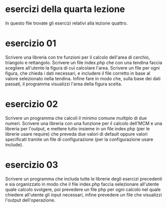 # esercizi della quarta lezione
In questo file trovate gli esercizi relativi alla lezione quattro.

# esercizio 01
Scrivere una libreria con tre funzioni per il calcolo dell'area di cerchio, triangolo e rettangolo. Scrivere un file index.php che con una tendina faccia scegliere
all'utente la figura di cui calcolare l'area. Scrivere un file per ogni figura, che chieda i dati necessari, e includere il file corretto in base al valore selezionato
nella tendina. Infine fare in modo che, sulla base dei dati passati, il programma visualizzi l'area della figura scelta.

# esercizio 02
Scrivere un programma che calcoli il minimo comune multiplo di due numeri. Scrivere una libreria con una funzione per il calcolo dell'MCM e una libreria per l'output, e
mettere tutto insieme in un file index.php (per le librerie usare require) che preveda due valori di default oppure valori specificati tramite un file di configurazione
(per la configurazione usare include).

# esercizio 03
Scrivere un programma che includa tutte le librerie degli esercizi precedenti e sia organizzato in modo che il file index.php faccia selezionare all'utente quale calcolo
svolgere, poi prevedere un file php per ogni calcolo nel quale chiedere all'utente gli input necessari, infine prevedere un file che visualizzi l'output dell'operazione.
